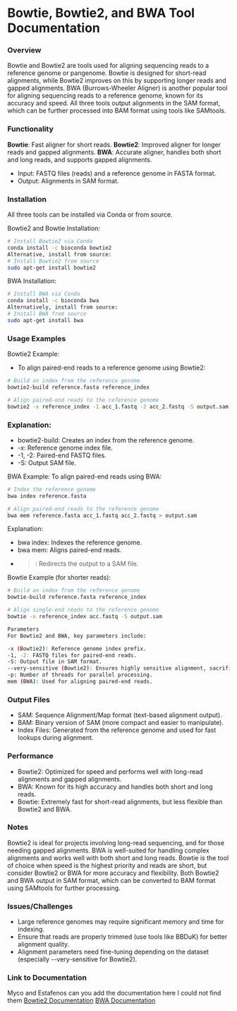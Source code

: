 # Bowtie, Bowtie2, and BWA Tool Documentation
### Overview
Bowtie and Bowtie2 are tools used for aligning sequencing reads to a reference genome or pangenome. Bowtie is designed for short-read alignments, while Bowtie2 improves on this by supporting longer reads and gapped alignments. BWA (Burrows-Wheeler Aligner) is another popular tool for aligning sequencing reads to a reference genome, known for its accuracy and speed. All three tools output alignments in the SAM format, which can be further processed into BAM format using tools like SAMtools.

### Functionality
**Bowtie**: Fast aligner for short reads.
**Bowtie2**: Improved aligner for longer reads and gapped alignments.
**BWA**: Accurate aligner, handles both short and long reads, and supports gapped alignments.

- Input: FASTQ files (reads) and a reference genome in FASTA format.
- Output: Alignments in SAM format.

### Installation
All three tools can be installed via Conda or from source.

Bowtie2 and Bowtie Installation:
```bash
# Install Bowtie2 via Conda
conda install -c bioconda bowtie2
Alternative, install from source:
# Install Bowtie2 from source
sudo apt-get install bowtie2
```

BWA Installation:
```bash
# Install BWA via Conda
conda install -c bioconda bwa
Alternatively, install from source:
# Install BWA from source
sudo apt-get install bwa
```

### Usage Examples
Bowtie2 Example:
- To align paired-end reads to a reference genome using Bowtie2:

``` bash
# Build an index from the reference genome
bowtie2-build reference.fasta reference_index

# Align paired-end reads to the reference genome
bowtie2 -x reference_index -1 acc_1.fastq -2 acc_2.fastq -S output.sam
```
### Explanation:
- bowtie2-build: Creates an index from the reference genome.
- -x: Reference genome index file.
- -1, -2: Paired-end FASTQ files.
- -S: Output SAM file.

BWA Example:
To align paired-end reads using BWA:

```bash
# Index the reference genome
bwa index reference.fasta

# Align paired-end reads to the reference genome
bwa mem reference.fasta acc_1.fastq acc_2.fastq > output.sam
```
Explanation:
- bwa index: Indexes the reference genome.
- bwa mem: Aligns paired-end reads.
- >: Redirects the output to a SAM file.

Bowtie Example (for shorter reads):
```bash
# Build an index from the reference genome
bowtie-build reference.fasta reference_index

# Align single-end reads to the reference genome
bowtie -x reference_index acc.fastq -S output.sam

Parameters
For Bowtie2 and BWA, key parameters include:

-x (Bowtie2): Reference genome index prefix.
-1, -2: FASTQ files for paired-end reads.
-S: Output file in SAM format.
--very-sensitive (Bowtie2): Ensures highly sensitive alignment, sacrificing speed for accuracy.
-p: Number of threads for parallel processing.
mem (BWA): Used for aligning paired-end reads.
```

### Output Files
- SAM: Sequence Alignment/Map format (text-based alignment output).
- BAM: Binary version of SAM (more compact and easier to manipulate).
- Index Files: Generated from the reference genome and used for fast lookups during alignment.

### Performance
- Bowtie2: Optimized for speed and performs well with long-read alignments and gapped alignments.
- BWA: Known for its high accuracy and handles both short and long reads.
- Bowtie: Extremely fast for short-read alignments, but less flexible than Bowtie2 and BWA.

### Notes
Bowtie2 is ideal for projects involving long-read sequencing, and for those needing gapped alignments.
BWA is well-suited for handling complex alignments and works well with both short and long reads.
Bowtie is the tool of choice when speed is the highest priority and reads are short, but consider Bowtie2 or BWA for more accuracy and flexibility.
Both Bowtie2 and BWA output in SAM format, which can be converted to BAM format using SAMtools for further processing.

### Issues/Challenges
- Large reference genomes may require significant memory and time for indexing.
- Ensure that reads are properly trimmed (use tools like BBDuK) for better alignment quality.
- Alignment parameters need fine-tuning depending on the dataset (especially --very-sensitive for Bowtie2).

### Link to Documentation

Myco and Estafenos can you add the documentation here I could not find them 
[Bowtie2 Documentation]()
[BWA Documentation]()